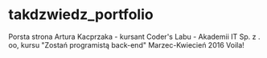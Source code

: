 # takdzwiedz_portfolio
Porsta strona Artura Kacprzaka - kursant Coder's Labu - Akademii IT Sp. z . oo, kursu "Zostań programistą back-end" Marzec-Kwiecień 2016
Voila!
